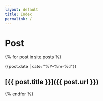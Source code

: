 ```yaml
---
layout: default
title: Index
permalink: /
---
```


# Post


{% for post in site.posts %}

{{post.date | date: "%Y-%m-%d"}}

## [{{ post.title }}]({{ post.url }})

{% endfor %}

